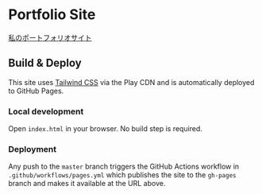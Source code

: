 # Portfolio Site

[私のポートフォリオサイト](https://yaakitori.github.io/portfolio_site/)

## Build & Deploy

This site uses [Tailwind CSS](https://tailwindcss.com/) via the Play CDN and is automatically deployed to GitHub Pages.

### Local development

Open `index.html` in your browser. No build step is required.

### Deployment

Any push to the `master` branch triggers the GitHub Actions workflow in `.github/workflows/pages.yml` which publishes the site to the `gh-pages` branch and makes it available at the URL above.
